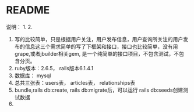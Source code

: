 # README

说明：
  1. 
  2. 
  
  


1. 写的比较简单，只是根据用户关注，用户发布信息，用户查询所关注的用户发布的信息这三个需求简单的写了下框架和接口，接口也比较简单，没有用grape,或者jbuilder相关gem, 是一个纯简单的接口项目，不包含测试，不包 含分页。
2. ruby版本：2.6.5， rails版本6.1.4.1
2. 数据库： mysql 
3. 总共三张表：users表， articles表， relationships表
4. bundle,rails db:create, rails db:migrate后，可以运行 rails db:seeds创建测试数据
5. 

